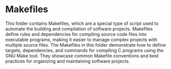 # Makefiles

This folder contains Makefiles, which are a special type of script used to automate the building and compilation of software projects. Makefiles define rules and dependencies for compiling source code files into executable programs, making it easier to manage complex projects with multiple source files. The Makefiles in this folder demonstrate how to define targets, dependencies, and commands for compiling C programs using the GNU Make tool. They showcase common Makefile conventions and best practices for organizing and maintaining software projects.
